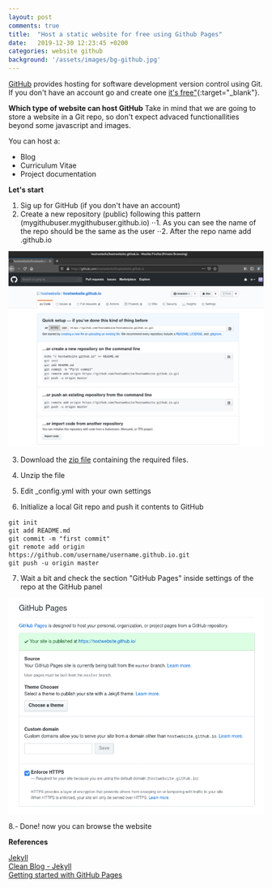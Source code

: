 ```yaml
---
layout: post
comments: true
title:  "Host a static website for free using Github Pages"
date:   2019-12-30 12:23:45 +0200
categories: website github
background: '/assets/images/bg-github.jpg'
---
```


[GitHub](https://github.com/) provides hosting for software development version control using Git. If you don't have an account go and create one [it's free"](/assets/images/its-free.png){:target="_blank"}.

**Which type of website can host GitHub**
Take in mind that we are going to store a website in a Git repo, so don't expect advaced functionaIlities beyond some javascript and images.

You can host a:
+ Blog
+ Curriculum Vitae
+ Project documentation

**Let's start**

1. Sig up for GitHub (if you don't have an account)
2. Create a new repository (public) following this pattern (mygithubuser.mygithubuser.github.io)
⋅⋅1. As you can see the name of the repo should be the same as the user
⋅⋅2. After the repo name add .github.io

![New repo](/assets/images/repo-created.png)

3. Download the [zip file](https://github.com/hostwebsite/hostwebsite.github.io/archive/master.zip) containing the required files.

4. Unzip the file

5. Edit _config.yml with your own settings

6. Initialize a local Git repo and push it contents to GitHub

```
git init
git add README.md
git commit -m "first commit"
git remote add origin https://github.com/username/username.github.io.git
git push -u origin master
```

7. Wait a bit and check the section "GitHub Pages" inside settings of the repo at the GitHub panel

![GitHub Pages settings](/assets/images/githubpages.png)

8.- Done! now you can browse the website

**References**

[Jekyll](https://jekyllrb/)<br/>
[Clean Blog - Jekyll](https://startbootstrap.com/themes/clean-blog-jekyll/)<br/>
[Getting started with GitHub Pages](https://help.github.com/en/github/working-with-github-pages/getting-started-with-github-pages)